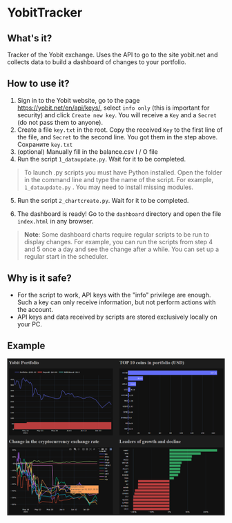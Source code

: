 
# YobitTracker

## What's it?
Tracker of the Yobit exchange. Uses the API to go to the site yobit.net and collects data to build a dashboard of changes to your portfolio.

## How to use it?

1. Sign in to the Yobit website, go to the page https://yobit.net/en/api/keys/, select `info only` (this is important for security) and click `Create new key`. You will receive a `Key` and a `Secret` (do not pass them to anyone).
2. Сreate a file `key.txt` in the root. Copy the received `Key` to the first line of the file, and `Secret` to the second line. You got them in the step above. Сохраните `key.txt`
3. (optional) Manually fill in the balance.csv I / O file
4. Run the script `1_dataupdate.py`. Wait for it to be completed.

> To launch .py scripts you must have Python installed. Open the folder in the command line and type the name of the script. For example, `1_dataupdate.py` . You may need to install missing modules.

5. Run the script `2_chartcreate.py`. Wait for it to be completed.

6. The dashboard is ready! Go to the `dashboard` directory and open the file `index.html` in any browser.

> __Note__: Some dashboard charts require regular scripts to be run to display changes. For example, you can run the scripts from step 4 and 5 once a day and see the change after a while. You can set up a regular start in the scheduler.

## Why is it safe?

* For the script to work, API keys with the "info" privilege are enough. Such a key can only receive information, but not perform actions with the account.
* API keys and data received by scripts are stored exclusively locally on your PC.

## Example

![Screenshot](example.png)



